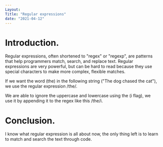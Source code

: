 ```yaml
---
Layout:
Title: "Regular expressions"
date: "2021-04-12"
---
```


# Introduction.

Regular expressions, often shortened to "regex" or "regexp", are patterns that help programmers match, search, and replace text. Regular expressions are very powerful, but can be hard to read because they use special characters to make more complex, flexible matches.

If we want the word (the) in the following string ("The dog chased the cat"), we use the regular expression /the/.

We are able to ignore the uppercase and lowercase using the (i flag), we use it by appending it to the regex like this /the/i. 

# Conclusion.

I know what regular expression is all about now, the only thing left is to learn to match and search the text through code.  







 